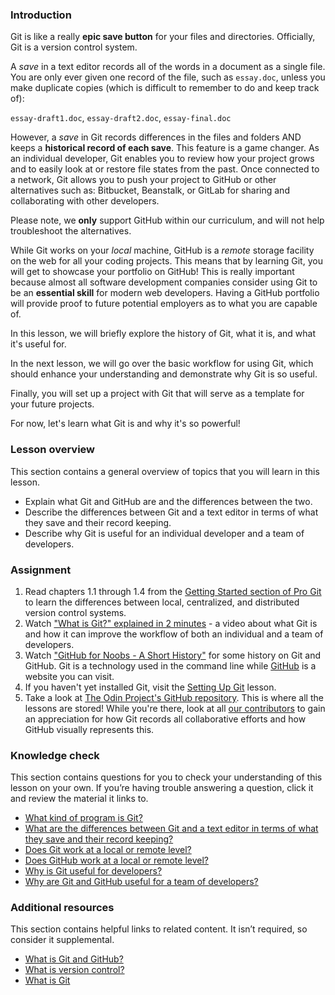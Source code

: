 ### Introduction

Git is like a really **epic save button** for your files and directories. Officially, Git is a version control system.

<span id="text-editor-and-git"></span>A *save* in a text editor records all of the words in a document as a single file. You are only ever given one record of the file, such as `essay.doc`, unless you make duplicate copies (which is difficult to remember to do and keep track of):

`essay-draft1.doc`, `essay-draft2.doc`, `essay-final.doc`

However, a *save* in Git records differences in the files and folders AND keeps a **historical record of each save**. This feature is a game changer. As an individual developer, Git enables you to review how your project grows and to easily look at or restore file states from the past. Once connected to a network, Git allows you to push your project to GitHub or other alternatives such as: Bitbucket, Beanstalk, or GitLab for sharing and collaborating with other developers.

Please note, we **only** support GitHub within our curriculum, and will not help troubleshoot the alternatives.

<span id="git-local"></span>While Git works on your *local* machine, <span id="github-remote"></span>GitHub is a *remote* storage facility on the web for all your coding projects. This means that by learning Git, you will get to showcase your portfolio on GitHub! This is really important because almost all software development companies consider using Git to be an **essential skill** for modern web developers. Having a GitHub portfolio will provide proof to future potential employers as to what you are capable of.

In this lesson, we will briefly explore the history of Git, what it is, and what it's useful for.

In the next lesson, we will go over the basic workflow for using Git, which should enhance your understanding and demonstrate why Git is so useful.

Finally, you will set up a project with Git that will serve as a template for your future projects.

For now, let's learn what Git is and why it's so powerful!

### Lesson overview

This section contains a general overview of topics that you will learn in this lesson.

 - Explain what Git and GitHub are and the differences between the two.
 - Describe the differences between Git and a text editor in terms of what they save and their record keeping.
 - Describe why Git is useful for an individual developer and a team of developers.

### Assignment

<div class="lesson-content__panel" markdown="1">

  1. Read chapters 1.1 through 1.4 from the [Getting Started section of Pro Git](https://git-scm.com/book/en/v2/Getting-Started-About-Version-Control) to learn the differences between local, centralized, and distributed version control systems.
  1. Watch ["What is Git?" explained in 2 minutes](https://www.youtube.com/watch?v=2ReR1YJrNOM) - a video about what Git is and how it can improve the workflow of both an individual and a team of developers.
  1. Watch ["GitHub for Noobs - A Short History"](https://www.youtube.com/watch?v=1h9_cB9mPT8&feature=youtu.be&t=13s) for some history on Git and GitHub. Git is a technology used in the command line while [GitHub](https://github.com/) is a website you can visit.
  1. If you haven't yet installed Git, visit the [Setting Up Git](https://www.theodinproject.com/lessons/foundations-setting-up-git) lesson.
  1. Take a look at [The Odin Project's GitHub repository](https://github.com/TheOdinProject/curriculum). This is where all the lessons are stored! While you're there, look at all [our contributors](https://github.com/TheOdinProject/curriculum/graphs/contributors) to gain an appreciation for how Git records all collaborative efforts and how GitHub visually represents this.
</div>

### Knowledge check

This section contains questions for you to check your understanding of this lesson on your own. If you’re having trouble answering a question, click it and review the material it links to.

- <a class="knowledge-check-link" href="#introduction">What kind of program is Git?</a>
- <a class="knowledge-check-link" href="#text-editor-and-git">What are the differences between Git and a text editor in terms of what they save and their record keeping?</a>
- <a class="knowledge-check-link" href="#git-local">Does Git work at a local or remote level?</a>
- <a class="knowledge-check-link" href="#github-remote">Does GitHub work at a local or remote level?</a>
- <a class="knowledge-check-link" href="https://www.youtube.com/watch?v=2ReR1YJrNOM">Why is Git useful for developers?</a>
- <a class="knowledge-check-link" href="https://youtu.be/1h9_cB9mPT8?t=162">Why are Git and GitHub useful for a team of developers?</a>

### Additional resources

This section contains helpful links to related content. It isn’t required, so consider it supplemental.

- [What is Git and GitHub?](https://content.red-badger.com/resources/what-is-git-and-github)
- [What is version control?](https://www.atlassian.com/git/tutorials/what-is-version-control)
- [What is Git](https://www.atlassian.com/git/tutorials/what-is-git)
